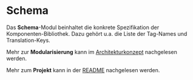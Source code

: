 # Schema

Das **Schema**-Modul beinhaltet die konkrete Spezifikation der Komponenten-Bibliothek. Dazu gehört u.a. die Liste der Tag-Names und Translation-Keys.

Mehr zur **Modularisierung** kann im [Architekturkonzept](https://github.com/leanupjs/kolibri/blob/main/docs/ARCHITECTURE.md) nachgelesen werden.

Mehr zum **Projekt** kann in der [README](https://github.com/leanupjs/kolibri/#readme) nachgelesen werden.
